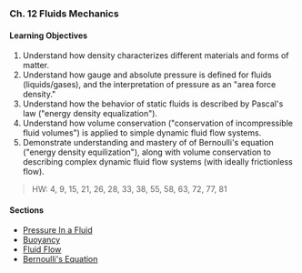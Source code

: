 ### Ch. 12 Fluids Mechanics

#### Learning Objectives
1. Understand how density characterizes different materials and forms of matter.
2. Understand how gauge and absolute pressure is defined for fluids (liquids/gases), and the interpretation of pressure as an "area force density."
3. Understand how the behavior of static fluids is described by Pascal's law ("energy density equalization").
4. Understand how volume conservation ("conservation of incompressible fluid volumes") is applied to simple dynamic fluid flow systems.
5. Demonstrate understanding and mastery of of Bernoulli's equation ("energy density equilization"), along with volume conservation to describing complex dynamic fluid flow systems (with ideally frictionless flow).

> HW: 4, 9, 15, 21, 26, 28, 33, 38, 55, 58, 63, 72, 77, 81

#### Sections
+ [Pressure In a Fluid](/phys208a/topics/pressure_in_a_fluid.html)
+ [Buoyancy](/phys208a/topics/buoyancy.html)
+ [Fluid Flow](/phys208a/topics/fluid_flow.html)
+ [Bernoulli's Equation](/phys208a/topics/bernoullis_equation.html)
